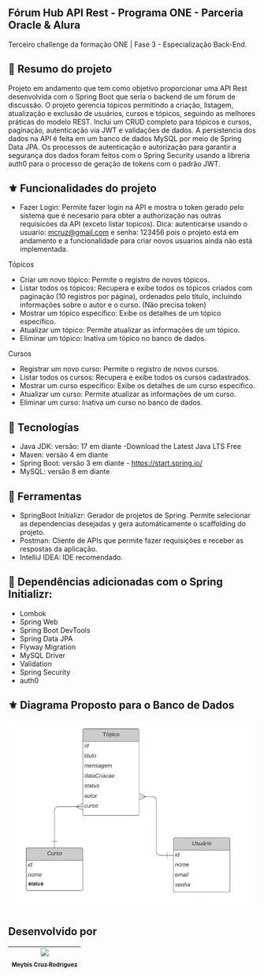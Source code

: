  Fórum Hub API Rest - Programa ONE - Parceria Oracle & Alura
------------------------------------------------------------
Terceiro challenge da formação ONE | Fase 3 - Especialização Back-End.




🎀 Resumo do projeto
------------------------------------------------------------
Projeto em andamento que tem como objetivo proporcionar uma API Rest desenvolvida com o Spring Boot que seria o backend de um fórum de discussão. O projeto gerencia tópicos permitindo a criação, listagem, atualização e exclusão de usuários, cursos e tópicos, seguindo as melhores práticas do modelo REST. Inclui um CRUD completo para tópicos e cursos, paginação, autenticação via JWT e validações de dados.
A persistencia dos dados na API é feita em um banco de dados MySQL por meio de Spring Data JPA.
Os processos de autenticação e autorização para garantir a segurança dos dados foram feitos com o Spring Security usando a libreria auth0 para o processo de geração de tokens com o padrão JWT.

⚜️ Funcionalidades do projeto
------------------------------------------------------------
- Fazer Login:  Permite fazer login na API e mostra o token gerado pelo sistema que é necesario para obter a authorização nas outras requisicões da API (exceto listar topicos). Dica: autenticarse usando o usuario: mcruz@gmail.com  e senha: 123456 pois o projeto está em andamento e a funcionalidade para criar novos usuarios ainda não está implementada.

Tópicos
- Criar um novo tópico: Permite o registro de novos tópicos.
- Listar todos os tópicos: Recupera e exibe todos os tópicos criados com paginação (10 registros por página), ordenados pelo titulo, incluindo informações sobre o autor e o curso. (Não precisa  token)
- Mostrar um tópico específico: Exibe os detalhes de um tópico específico.
- Atualizar um tópico: Permite atualizar as informações de um tópico.
- Eliminar um tópico: Inativa um tópico no banco de dados.

Cursos
- Registrar um novo curso: Permite o registro de novos cursos.
- Listar todos os cursos: Recupera e exibe todos os cursos cadastrados.
- Mostrar um curso específico: Exibe os detalhes de um curso específico.
- Atualizar um curso: Permite atualizar as informações de um curso.
- Eliminar um curso: Inativa um curso no banco de dados.


📌 Tecnologías
---------------------------------------------------------------------------
* Java JDK: versão: 17 em diante -Download the Latest Java LTS Free
* Maven: versão 4 em diante
* Spring Boot: versão 3 em diante - https://start.spring.io/
* MySQL: versão 8 em diante

📌 Ferramentas
---------------------------------------------------------------------------
* SpringBoot Initializr: Gerador de projetos de Spring. Permite selecionar as dependencias desejadas y gera automáticamente o scaffolding do projeto.
* Postman: Cliente de APIs que permite fazer requisições e receber as respostas da aplicação.
* IntelliJ IDEA: IDE recomendado.

📌 Dependências adicionadas com o Spring Initializr:
---------------------------------------------------------------------------
* Lombok
* Spring Web
* Spring Boot DevTools
* Spring Data JPA
* Flyway Migration
* MySQL Driver
* Validation
* Spring Security
* auth0

⚜️ Diagrama Proposto para o Banco de Dados
---------------------------------------------
![diagramabancodados.jpg](src%2Fmain%2Fresources%2Fdiagramabancodados.jpg)

Desenvolvido por
------------------
| [<img loading="lazy" src="https://avatars.githubusercontent.com/u/110754595?v=4" width=115><br> <sub>Meybis Cruz Rodriguez</sub>](https://github.com/mcruzr85) |
| :---: |
<br>